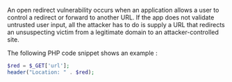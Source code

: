 An open redirect vulnerability occurs when an application allows a user to control a redirect or forward to another URL. If the app does not validate untrusted user input, all the attacker has to do is supply a URL that redirects an unsuspecting victim from a legitimate domain to an attacker-controlled site.

The following PHP code snippet shows an example :
```php
$red = $_GET['url'];
header("Location: " . $red);
```